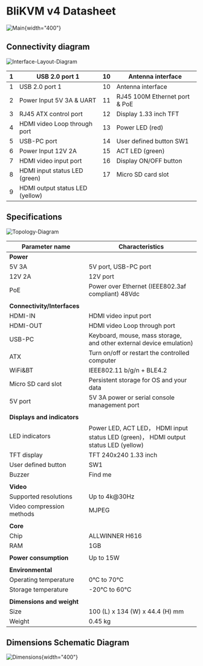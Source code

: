 

# BliKVM v4 Datasheet

 ![Main](assets/images/v4/Datasheet-BliKVM-v4.assets/Main.png){width="400"}


## Connectivity diagram

![Interface-Layout-Diagram](assets/images/v4/Datasheet-BliKVM-v4.assets/Interface-Layout-Diagram.png)

| 1 | USB 2.0 port 1              | 10   | Antenna interface             |
| ----- | ------------------------------- | ---- | ----------------------------- |
| 1 | USB 2.0 port 1              | 10   | Antenna interface             |
| 2     | Power Input 5V 3A & UART        | 11   | RJ45 100M Ethernet port & PoE |
| 3     | RJ45 ATX control port           | 12   | Display 1.33 inch TFT         |
| 4     | HDMI video Loop through port | 13   | Power LED (red)             |
| 5     | USB-PC port                     | 14   | User defined button SW1       |
| 6     | Power Input 12V 2A              | 15   | ACT LED (green) |
| 7     | HDMI video input port           | 16 | Display ON/OFF button         |
| 8     | HDMI input status LED (green)  | 17   | Micro SD card slot            |
| 9     | HDMI output status LED (yellow) |      |                               |

## Specifications

![Topology-Diagram](assets/images/v4/Datasheet-BliKVM-v4.assets/Topology-Diagram.png)

| Parameter name              | Characteristics                                              |
| --------------------------- | ------------------------------------------------------------ |
| **Power**                   |                                                              |
| 5V 3A                       | 5V port, USB-PC port                                         |
| 12V 2A                      | 12V port                                                     |
| PoE                         | Power over Ethernet (IEEE802.3af compliant)  48Vdc           |
|                             |                                                              |
| **Connectivity/Interfaces** |                                                              |
| HDMI-IN                     | HDMI video input port                                        |
| HDMI-OUT                    | HDMI video Loop through port                                 |
| USB-PC                      | Keyboard, mouse, mass storage, and other external device emulation) |
| ATX                         | Turn on/off or restart the controlled computer               |
| WiFi&BT                     | IEEE802.11 b/g/n + BLE4.2                                    |
| Micro SD card slot          | Persistent storage for OS and your data                      |
| 5V port                     | 5V 3A power or serial console management port                |
|                             |                                                              |
| **Displays and indicators** |                                                              |
| LED indicators              | Power LED, ACT LED， HDMI input status LED (green)， HDMI output status LED (yellow) |
| TFT display                 | TFT 240x240 1.33 inch                                        |
| User defined button         | SW1                                                          |
| Buzzer                      | Find me                                                      |
|                             |                                                              |
| **Video**                   |                                                              |
| Supported resolutions       | Up to 4k@30Hz                                                |
| Video compression methods   | MJPEG                                                        |
|                             |                                                              |
| **Core**                    |                                                              |
| Chip                        | ALLWINNER H616                                               |
| RAM                         | 1GB                                                          |
|                             |                                                              |
| **Power consumption**       | Up to 15W                                                    |
|                             |                                                              |
| **Environmental**           |                                                              |
| Operating temperature       | 0°C to 70°C                                                  |
| Storage temperature         | -20°C to 60°C                                                |
|                             |                                                              |
| **Dimensions and weight**   |                                                              |
| Size                        | 100 (L) x 134 (W) x 44.4 (H) mm                              |
| Weight                      | 0.45 kg                                                      |

## Dimensions Schematic Diagram

![Dimensions](assets/images/v4/Datasheet-BliKVM-v4.assets/Dimensions.png){width="400"}
